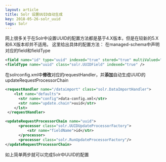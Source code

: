 ```yaml
---
layout: article
title: Solr 设置UUID自动生成
key: 2018-05-26-solr_uuid
tags: Solr
---
```


网上很多关于在Solr中设置UUID的配置方法都是基于4.X版本，但是在较新的5.X和6.X版本却并不适用。
这里给出具体的配置方法：
在managed-schema中声明对应的field和fieldType
```xml
<field name="id" type="uuid" indexed="true" stored="true" multiValued="false" />
<fieldType name="uuid" class="solr.UUIDField" indexed="true" />
```
在solrconfig.xml中**修改**对应的requestHandler，并**添加**自动生成UUID的updateRequestProcessorChain
```xml
<requestHandler name="/dataimport" class="solr.DataImportHandler">
    <lst name="defaults">
      <str name="config">data-config.xml</str>
      <str name="update.chain">uuid</str>
    </lst>
 </requestHandler>

<updateRequestProcessorChain name="uuid">
      <processor class="solr.UUIDUpdateProcessorFactory">
          <str name="fieldName">id</str>
      </processor>
      <processor class="solr.RunUpdateProcessorFactory"/>
</updateRequestProcessorChain>
```
如上简单两步就可以完成Solr中UUID的配置